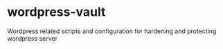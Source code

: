 # wordpress-vault
Wordpress related scripts and configuration for hardening and protecting wordpress server
